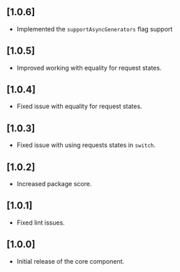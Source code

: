 ## [1.0.6]

* Implemented the `supportAsyncGenerators` flag support

## [1.0.5]

* Improved working with equality for request states.

## [1.0.4]

* Fixed issue with equality for request states.

## [1.0.3]

* Fixed issue with using requests states in `switch`.

## [1.0.2]

* Increased package score.

## [1.0.1]

* Fixed lint issues.

## [1.0.0]

* Initial release of the core component.
